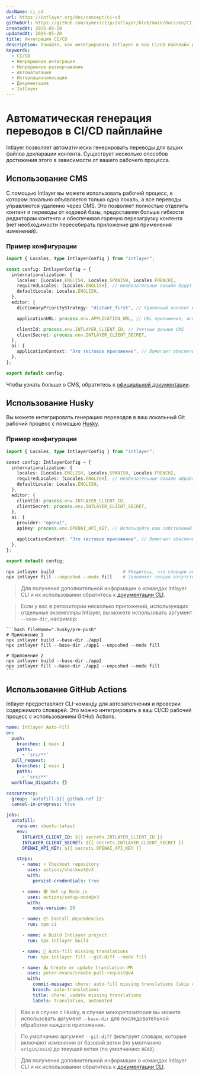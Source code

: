 ```yaml
---
docName: ci_cd
url: https://intlayer.org/doc/concept/ci-cd
githubUrl: https://github.com/aymericzip/intlayer/blob/main/docs/en/CI_CD.md
createdAt: 2025-05-20
updatedAt: 2025-05-20
title: Интеграция CI/CD
description: Узнайте, как интегрировать Intlayer в ваш CI/CD-пайплайн для автоматического управления контентом и развертывания.
keywords:
  - CI/CD
  - Непрерывная интеграция
  - Непрерывное развертывание
  - Автоматизация
  - Интернационализация
  - Документация
  - Intlayer
---
```


# Автоматическая генерация переводов в CI/CD пайплайне

Intlayer позволяет автоматически генерировать переводы для ваших файлов декларации контента. Существует несколько способов достижения этого в зависимости от вашего рабочего процесса.

## Использование CMS

С помощью Intlayer вы можете использовать рабочий процесс, в котором локально объявляется только одна локаль, а все переводы управляются удаленно через CMS. Это позволяет полностью отделить контент и переводы от кодовой базы, предоставляя больше гибкости редакторам контента и обеспечивая горячую перезагрузку контента (нет необходимости пересобирать приложение для применения изменений).

### Пример конфигурации

```ts fileName="intlayer.config.ts"
import { Locales, type IntlayerConfig } from "intlayer";

const config: IntlayerConfig = {
  internationalization: {
    locales: [Locales.ENGLISH, Locales.SPANISH, Locales.FRENCH],
    requiredLocales: [Locales.ENGLISH], // Необязательные локали будут управляться удаленно
    defaultLocale: Locales.ENGLISH,
  },
  editor: {
    dictionaryPriorityStrategy: "distant_first", // Удаленный контент имеет приоритет

    applicationURL: process.env.APPLICATION_URL, // URL приложения, используемый CMS

    clientId: process.env.INTLAYER_CLIENT_ID, // Учетные данные CMS
    clientSecret: process.env.INTLAYER_CLIENT_SECRET,
  },
  ai: {
    applicationContext: "Это тестовое приложение", // Помогает обеспечить согласованность генерации переводов
  },
};

export default config;
```

Чтобы узнать больше о CMS, обратитесь к [официальной документации](https://github.com/aymericzip/intlayer/blob/main/docs/ru/intlayer_CMS.md).

## Использование Husky

Вы можете интегрировать генерацию переводов в ваш локальный Git рабочий процесс с помощью [Husky](https://typicode.github.io/husky/).

### Пример конфигурации

```ts fileName="intlayer.config.ts"
import { Locales, type IntlayerConfig } from "intlayer";

const config: IntlayerConfig = {
  internationalization: {
    locales: [Locales.ENGLISH, Locales.SPANISH, Locales.FRENCH],
    requiredLocales: [Locales.ENGLISH], // Необязательные локали обрабатываются удаленно
    defaultLocale: Locales.ENGLISH,
  },
  editor: {
    clientId: process.env.INTLAYER_CLIENT_ID,
    clientSecret: process.env.INTLAYER_CLIENT_SECRET,
  },
  ai: {
    provider: "openai",
    apiKey: process.env.OPENAI_API_KEY, // Используйте ваш собственный API ключ

    applicationContext: "Это тестовое приложение", // Помогает обеспечить согласованность генерации переводов
  },
};

export default config;
```

```bash fileName=".husky/pre-push"
npx intlayer build                          # Убедитесь, что словари актуальны
npx intlayer fill --unpushed --mode fill    # Заполняет только отсутствующий контент, не обновляет существующий
```

> Для получения дополнительной информации о командах Intlayer CLI и их использовании обратитесь к [документации CLI](https://github.com/aymericzip/intlayer/blob/main/docs/ru/intlayer_cli.md).

> Если у вас в репозитории несколько приложений, использующих отдельные экземпляры Intlayer, вы можете использовать аргумент `--base-dir`, например:

    ```bash fileName=".husky/pre-push"
    # Приложение 1
    npx intlayer build --base-dir ./app1
    npx intlayer fill --base-dir ./app1 --unpushed --mode fill

    # Приложение 2
    npx intlayer build --base-dir ./app2
    npx intlayer fill --base-dir ./app2 --unpushed --mode fill
    ```

## Использование GitHub Actions

Intlayer предоставляет CLI-команду для автозаполнения и проверки содержимого словарей. Это можно интегрировать в ваш CI/CD рабочий процесс с использованием GitHub Actions.

```yaml fileName=".github/workflows/intlayer-translate.yml"
name: Intlayer Auto-Fill
on:
  push:
    branches: [ main ]
    paths:
      - 'src/**'
  pull_request:
    branches: [ main ]
    paths:
      - 'src/**'
  workflow_dispatch: {}

concurrency:
  group: 'autofill-${{ github.ref }}'
  cancel-in-progress: true

jobs:
  autofill:
    runs-on: ubuntu-latest
    env:
      INTLAYER_CLIENT_ID: ${{ secrets.INTLAYER_CLIENT_ID }}
      INTLAYER_CLIENT_SECRET: ${{ secrets.INTLAYER_CLIENT_SECRET }}
      OPENAI_API_KEY: ${{ secrets.OPENAI_API_KEY }}

    steps:
      - name: ⬇️ Checkout repository
        uses: actions/checkout@v3
        with:
          persist-credentials: true

      - name: 🟢 Set up Node.js
        uses: actions/setup-node@v3
        with:
          node-version: 20

      - name: 📦 Install dependencies
        run: npm ci

      - name: ⚙️ Build Intlayer project
        run: npx intlayer build

      - name: 🤖 Auto-fill missing translations
        run: npx intlayer fill --git-diff --mode fill

      - name: 📤 Create or update translation PR
        uses: peter-evans/create-pull-request@v4
        with:
          commit-message: chore: auto-fill missing translations [skip ci]
          branch: auto-translations
          title: chore: update missing translations
          labels: translation, automated
```

> Как и в случае с Husky, в случае монорепозитория вы можете использовать аргумент `--base-dir` для последовательной обработки каждого приложения.

> По умолчанию аргумент `--git-diff` фильтрует словари, которые включают изменения от базовой ветки (по умолчанию `origin/main`) до текущей ветки (по умолчанию: `HEAD`).

> Для получения дополнительной информации о командах Intlayer CLI и их использовании обратитесь к [документации CLI](https://github.com/aymericzip/intlayer/blob/main/docs/ru/intlayer_cli.md).
